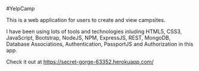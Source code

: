 #YelpCamp

This is a web application for users to create and view campsites.

I have been using lots of tools and technologies inluding HTML5, CSS3, JavaScript, Bootstrap, NodeJS, NPM, ExpressJS, REST, MongoDB, Database Associations, Authentication, PassportJS and Authorization in this app.

Check it out at https://secret-gorge-63352.herokuapp.com/